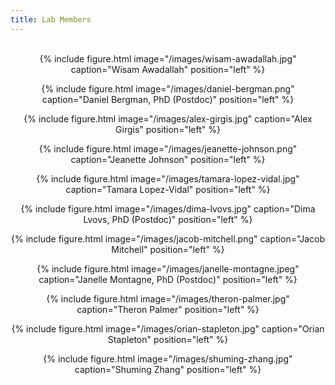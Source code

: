```yaml
---
title: Lab Members
---
```

<br>
<center>
  {% include figure.html image="/images/wisam-awadallah.jpg" caption="Wisam Awadallah" position="left" %}

  {% include figure.html image="/images/daniel-bergman.png" caption="Daniel Bergman, PhD (Postdoc)" position="left" %}

  {% include figure.html image="/images/alex-girgis.jpg" caption="Alex Girgis" position="left" %}
</center>
<center>
  {% include figure.html image="/images/jeanette-johnson.png" caption="Jeanette Johnson" position="left" %}

  {% include figure.html image="/images/tamara-lopez-vidal.jpg" caption="Tamara Lopez-Vidal" position="left" %}

  {% include figure.html image="/images/dima-lvovs.jpg" caption="Dima Lvovs, PhD (Postdoc)" position="left" %}
</center>
<center>
  {% include figure.html image="/images/jacob-mitchell.png" caption="Jacob Mitchell" position="left" %}
  
  {% include figure.html image="/images/janelle-montagne.jpeg" caption="Janelle Montagne, PhD (Postdoc)" position="left" %}

  {% include figure.html image="/images/theron-palmer.jpg" caption="Theron Palmer" position="left" %}

</center>
<center>
  {% include figure.html image="/images/orian-stapleton.jpg" caption="Orian Stapleton" position="left" %}

  {% include figure.html image="/images/shuming-zhang.jpg" caption="Shuming Zhang" position="left" %}
</center>
